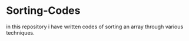 # Sorting-Codes
in this repository i have written codes of sorting an array through various techniques.
